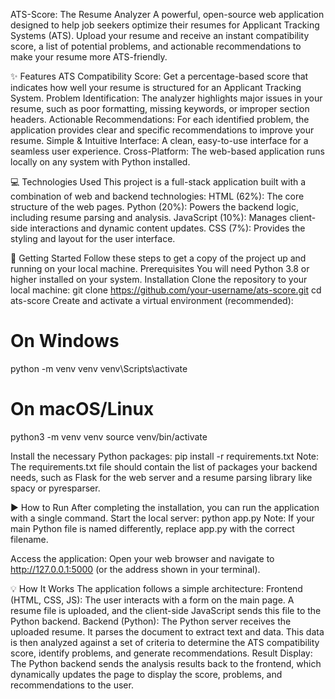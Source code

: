 ATS-Score: The Resume Analyzer
A powerful, open-source web application designed to help job seekers optimize their resumes for Applicant Tracking Systems (ATS). Upload your resume and receive an instant compatibility score, a list of potential problems, and actionable recommendations to make your resume more ATS-friendly.

✨ Features
ATS Compatibility Score: Get a percentage-based score that indicates how well your resume is structured for an Applicant Tracking System.
Problem Identification: The analyzer highlights major issues in your resume, such as poor formatting, missing keywords, or improper section headers.
Actionable Recommendations: For each identified problem, the application provides clear and specific recommendations to improve your resume.
Simple & Intuitive Interface: A clean, easy-to-use interface for a seamless user experience.
Cross-Platform: The web-based application runs locally on any system with Python installed.

💻 Technologies Used
This project is a full-stack application built with a combination of web and backend technologies:
HTML (62%): The core structure of the web pages.
Python (20%): Powers the backend logic, including resume parsing and analysis.
JavaScript (10%): Manages client-side interactions and dynamic content updates.
CSS (7%): Provides the styling and layout for the user interface.

🚀 Getting Started
Follow these steps to get a copy of the project up and running on your local machine.
Prerequisites
You will need Python 3.8 or higher installed on your system.
Installation
Clone the repository to your local machine:
git clone https://github.com/your-username/ats-score.git
cd ats-score
Create and activate a virtual environment (recommended):

# On Windows
python -m venv venv
venv\Scripts\activate

# On macOS/Linux
python3 -m venv venv
source venv/bin/activate

Install the necessary Python packages:
pip install -r requirements.txt
Note: The requirements.txt file should contain the list of packages your backend needs, such as Flask for the web server and a resume parsing library like spacy or pyresparser.

▶️ How to Run
After completing the installation, you can run the application with a single command.
Start the local server:
python app.py
Note: If your main Python file is named differently, replace app.py with the correct filename.

Access the application:
Open your web browser and navigate to http://127.0.0.1:5000 (or the address shown in your terminal).

💡 How It Works
The application follows a simple architecture:
Frontend (HTML, CSS, JS): The user interacts with a form on the main page. A resume file is uploaded, and the client-side JavaScript sends this file to the Python backend.
Backend (Python): The Python server receives the uploaded resume. It parses the document to extract text and data. This data is then analyzed against a set of criteria to determine the ATS compatibility score, identify problems, and generate recommendations.
Result Display: The Python backend sends the analysis results back to the frontend, which dynamically updates the page to display the score, problems, and recommendations to the user.
